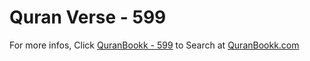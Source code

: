 # Quran Verse - 599 

For more infos, Click [QuranBookk - 599](https://www.quranbookk.com/quran/search?q=599) to Search at [QuranBookk.com](http://quranbookk.com/)